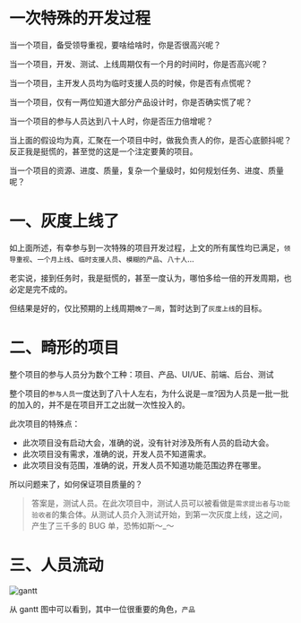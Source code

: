 # 一次特殊的开发过程

当一个项目，备受领导重视，要啥给啥时，你是否很高兴呢？

当一个项目，开发、测试、上线周期仅有一个月的时间时，你是否高兴呢？

当一个项目，主开发人员均为临时支援人员的时候，你是否有点慌呢？

当一个项目，仅有一两位知道大部分产品设计时，你是否确实慌了呢？

当一个项目的参与人员达到八十人时，你是否压力倍增呢？

当上面的假设均为真，汇聚在一个项目中时，做我负责人的你，是否心底颤抖呢？反正我是挺慌的，甚至觉的这是一个注定要黄的项目。

当一个项目的资源、进度、质量，复杂一个量级时，如何规划任务、进度、质量呢？

# 一、灰度上线了

如上面所述，有幸参与到一次特殊的项目开发过程，上文的所有属性均已满足，`领导重视`、`一个月上线`、`临时支援人员`、`模糊的产品`、`八十人`...

老实说，接到任务时，我是挺慌的，甚至一度认为，哪怕多给一倍的开发周期，也必定是完不成的。

但结果是好的，仅比预期的上线周期`晚了一周`，暂时达到了`灰度上线`的目标。

# 二、畸形的项目

整个项目的参与人员分为数个工种：项目、产品、UI/UE、前端、后台、测试

整个项目的`参与人员`一度达到了八十人左右，为什么说是`一度`?因为人员是一批一批的加入的，并不是在项目开工之出就一次性投入的。

此次项目的特殊点：

- 此次项目没有启动大会，准确的说，没有针对涉及所有人员的启动大会。
- 此次项目没有需求，准确的说，开发人员不知道需求。
- 此次项目没有范围，准确的说，开发人员不知道功能范围边界在哪里。

所以问题来了，如何保证项目质量的？

> 答案是，测试人员。在此次项目中，测试人员可以被看做是`需求提出者`与`功能验收者`的集合体。从测试人员介入测试开始，到第一次灰度上线，这之间，产生了三千多的 BUG 单，恐怖如斯～\_～

# 三、人员流动

![gantt](./img/gant.png)

从 gantt 图中可以看到，其中一位很重要的角色，`产品`

